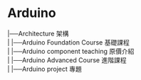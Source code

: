 # Arduino  
|──Architecture 架構  
|   |──Arduino Foundation Course  基礎課程  
|   |──Arduino component teaching 原價介紹  
|   |──Arduino Advanced Course    進階課程  
|   |──Arduino project            專題  
